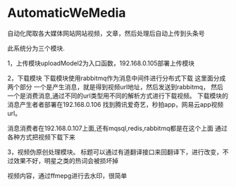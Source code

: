 # AutomaticWeMedia
自动化爬取各大媒体网站网站视频，文章，然后处理后自动上传到头条号

此系统分为三个模块.

1，上传模块uploadModel2为入口函数，192.168.0.105部署上传模块


2，下载模块
下载模块使用rabbitmq作为消息中间件进行分布式下载
这里面分成两个部分
一个是产生消息，就是得到视频url地址，然后发送到rabbitmq，
然后一个是消费消息,通过不同的url类型用不同的解析方式进行下载视频。
下载模块的消息产生者者部署在192.168.0.106
找到腾讯爱奇艺，秒拍app，网易云app视频url。

消息消费者在192.168.0.107上面,还有mqsql,redis,rabbitmq都是在这个上面
通过各种方式把视频下载下来

3，视频伪原创处理模块。
标题可以通过有道翻译接口来回翻译下，进行改变，不过效果不好，明星之类的热词会被损坏掉

视频内容，通过ffmepg进行去水印，很简单




